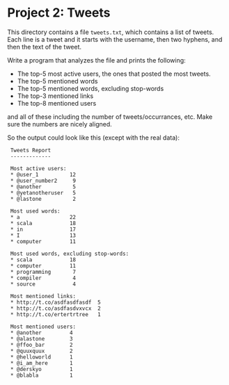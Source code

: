 Project 2: Tweets
===

This directory contains a file `tweets.txt`, which contains a list of tweets. Each line is a tweet and it starts with the username, then two hyphens, and then the text of the tweet.

Write a program that analyzes the file and prints the following:

 * The top-5 most active users, the ones that posted the most tweets.
 * The top-5 mentioned words
 * The top-5 mentioned words, excluding stop-words
 * The top-3 mentioned links
 * The top-8 mentioned users

 and all of these including the number of tweets/occurrances, etc. Make sure
 the numbers are nicely aligned.

 So the output could look like this (except with the real data):

     Tweets Report
     -------------

     Most active users:
     * @user_1          12
     * @user_number2     9
     * @another          5
     * @yetanotheruser   5
     * @lastone          2

     Most used words:
     * a                22
     * scala            18
     * in               17
     * I                13
     * computer         11

     Most used words, excluding stop-words:
     * scala            18
     * computer         11
     * programming       7
     * compiler          4
     * source            4

     Most mentioned links:
     * http://t.co/asdfasdfasdf  5
     * http://t.co/asdfasdvxvcx  2
     * http://t.co/ertertrtree   1

     Most mentioned users:
     * @another         4
     * @alastone        3
     * @ffoo_bar        2
     * @quuxquux        2
     * @helloworld      1
     * @i_am_here       1
     * @derskyo         1
     * @blabla          1
